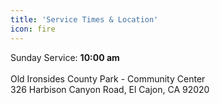 ```yaml
---
title: 'Service Times & Location'
icon: fire
---
```


<p>Sunday Service: <strong>10:00 am</strong>
<br />
<br />
Old Ironsides County Park - Community Center
<br />
326 Harbison Canyon Road, El Cajon, CA 92020
<br />
